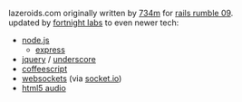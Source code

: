 lazeroids.com originally written by [734m] for [rails rumble 09].<br/>
updated by [fortnight labs] to even newer tech:

  * [node.js](http://nodejs.org)
    * [express](http://expressjs.com)
  * [jquery](http://jquery.com) / [underscore](http://documentcloud.github.com/underscore/)
  * [coffeescript](http://jashkenas.github.com/coffee-script/)
  * [websockets](http://www.whatwg.org/specs/web-apps/current-work/complete/network.html#network) (via [socket.io](http://www.learnboost.com/socket-io-sockets-for-the-rest-of-us/))
  * [html5 audio](http://www.w3.org/TR/html5/video.html#audio)

[734m]:http://r09.railsrumble.com/teams/734m
[rails rumble 09]:http://r09.railsrumble.com
[fortnight labs]:http://fortnightlabs.com
